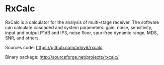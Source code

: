 # RxCalc
RxCalc is a calculator for the analysis of multi-stage receiver. The software can calculate cascaded and system parameters: gain, noise, sensitivity, input and output P1dB and IP3, noise floor, spur-free dynamic range, MDS, SNR, and others.

Sources code: <https://github.com/arhiv6/rxcalc>

Binary package: <http://sourceforge.net/projects/rxcalc/>
